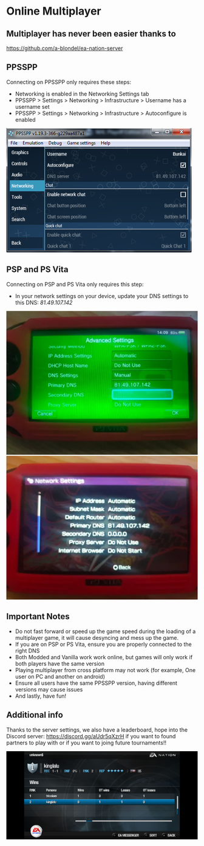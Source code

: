 # Online Multiplayer

## Multiplayer has never been easier thanks to
https://github.com/a-blondel/ea-nation-server

## PPSSPP
Connecting on PPSSPP only requires these steps:

- Networking is enabled in the Networking Settings tab
- PPSSPP > Settings > Networking > Infrastructure > Username has a username set
- PPSSPP > Settings > Networking > Infrastructure > Autoconfigure is enabled

![PPSSPP settings](https://github.com/Bunkai9448/NHL-07_public/blob/main/Net-play/screenshots/PPSSPP%20settings.png)

## PSP and PS Vita
Connecting on PSP and PS Vita only requires this step:

- In your network settings on your device, update your DNS settings to this DNS:
*81.49.107.142*

![Vita settings](https://github.com/Bunkai9448/NHL-07_public/blob/main/Net-play/screenshots/DNS_vita.png)
![PSP settings](https://github.com/Bunkai9448/NHL-07_public/blob/main/Net-play/screenshots/DNS_psp.png)

## Important Notes
- Do not fast forward or speed up the game speed during the loading of a multiplayer game, it will cause desyncing and mess up the game.
- If you are on PSP or PS Vita, ensure you are properly connected to the right DNS 
- Both Modded and Vanilla work work online, but games will only work if both players have the same version 
- Playing multiplayer from cross platform may not work (for example, One user on PC and another on android) 
- Ensure all users have the same PPSSPP version, having different versions may cause issues 
- And lastly, have fun!

## Additional info

Thanks to the server settings, we also have a leaderboard, hope into the Discord server: https://discord.gg/aUdr5qXzrH if you want to found partners to play with or if you want to joing future tournaments!!

![Leaderboard](https://github.com/Bunkai9448/NHL-07_public/blob/main/Net-play/screenshots/leaderboard%20stats.png)

